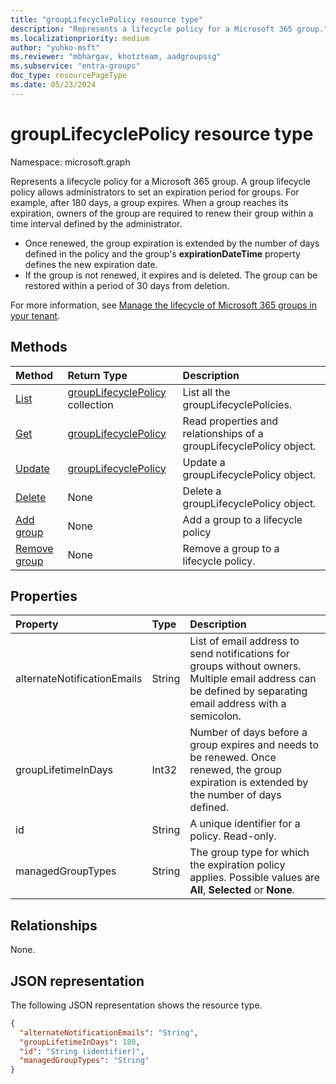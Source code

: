 ```yaml
---
title: "groupLifecyclePolicy resource type"
description: "Represents a lifecycle policy for a Microsoft 365 group."
ms.localizationpriority: medium
author: "yuhko-msft"
ms.reviewer: "mbhargav, khotzteam, aadgroupssg"
ms.subservice: "entra-groups"
doc_type: resourcePageType
ms.date: 05/23/2024
---
```


# groupLifecyclePolicy resource type

Namespace: microsoft.graph

Represents a lifecycle policy for a Microsoft 365 group. A group lifecycle policy allows administrators to set an expiration period for groups. For example, after 180 days, a group expires. When a group reaches its expiration, owners of the group are required to renew their group within a time interval defined by the administrator.

- Once renewed, the group expiration is extended by the number of days defined in the policy and the group's **expirationDateTime** property defines the new expiration date.
- If the group is not renewed, it expires and is deleted. The group can be restored within a period of 30 days from deletion.

For more information, see [Manage the lifecycle of Microsoft 365 groups in your tenant](/entra/identity/users/groups-lifecycle).

## Methods

| Method                                                                                   | Return Type                                                | Description                                                         |
| :--------------------------------------------------------------------------------------- | :--------------------------------------------------------- | :------------------------------------------------------------------ |
| [List](../api/grouplifecyclepolicy-list.md)                       | [groupLifecyclePolicy](grouplifecyclepolicy.md) collection | List all the groupLifecyclePolicies.                                |
| [Get](../api/grouplifecyclepolicy-get.md)                           | [groupLifecyclePolicy](grouplifecyclepolicy.md)            | Read properties and relationships of a groupLifecyclePolicy object. |
| [Update](../api/grouplifecyclepolicy-update.md)                     | [groupLifecyclePolicy](grouplifecyclepolicy.md)            | Update a groupLifecyclePolicy object.                               |
| [Delete](../api/grouplifecyclepolicy-delete.md)                     | None                                                       | Delete a groupLifecyclePolicy object.                               |
| [Add group](../api/grouplifecyclepolicy-addgroup.md)         | None                                                       | Add a group to a lifecycle policy                                   |
| [Remove group](../api/grouplifecyclepolicy-removegroup.md) | None                                                       | Remove a group to a lifecycle policy.                               |

## Properties

| Property                    | Type   | Description                                                                                                                                                |
| :-------------------------- | :----- | :--------------------------------------------------------------------------------------------------------------------------------------------------------- |
| alternateNotificationEmails | String | List of email address to send notifications for groups without owners. Multiple email address can be defined by separating email address with a semicolon. |
| groupLifetimeInDays         | Int32  | Number of days before a group expires and needs to be renewed. Once renewed, the group expiration is extended by the number of days defined.               |
| id                          | String | A unique identifier for a policy. Read-only.                                                                                                               |
| managedGroupTypes           | String | The group type for which the expiration policy applies. Possible values are **All**, **Selected** or **None**.                                             |

## Relationships

None.

## JSON representation

The following JSON representation shows the resource type.

<!--{
  "blockType": "resource",
  "optionalProperties": [],
  "keyProperty": "id",
  "baseType": "microsoft.graph.entity",
  "@odata.type": "microsoft.graph.groupLifecyclePolicy"
}-->

```json
{
  "alternateNotificationEmails": "String",
  "groupLifetimeInDays": 180,
  "id": "String (identifier)",
  "managedGroupTypes": "String"
}
```

<!-- uuid: 8fcb5dbc-d5aa-4681-8e31-b001d5168d79
2015-10-25 14:57:30 UTC -->
<!-- {
  "type": "#page.annotation",
  "description": "groupLifecyclePolicy resource",
  "keywords": "",
  "section": "documentation",
  "tocPath": ""
}-->
